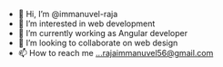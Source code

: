 - 👋 Hi, I’m @immanuvel-raja
- 👀 I’m interested in web development
- 🌱 I’m currently working as Angular developer
- 💞️ I’m looking to collaborate on web design
- 📫 How to reach me ...rajaimmanuvel56@gmail.com

<!---
immanuvel-raja/immanuvel-raja is a ✨ special ✨ repository because its `README.md` (this file) appears on your GitHub profile.
You can click the Preview link to take a look at your changes.
--->

